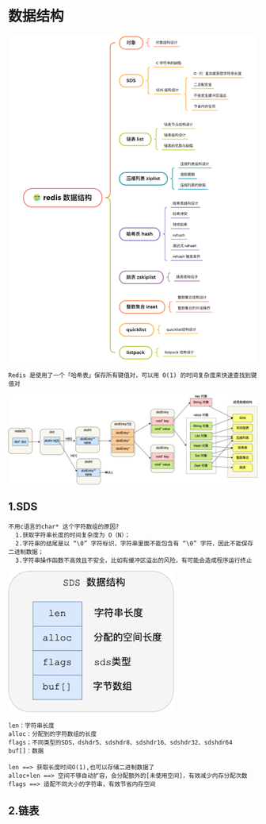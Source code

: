 # 数据结构

<img title="" src="https://raw.githubusercontent.com/TravisL24/pic-repo/main/picGo/2022/07/29/20220729215610.png" alt="a9c3e7dc4ac79363d8eb8eb2290a58e6.png" width="755" data-align="left">

```
Redis 是使用了一个「哈希表」保存所有键值对，可以用 O(1) 的时间复杂度来快速查找到键值对
```

![3c386666e4e7638a07b230ba14b400fe.png](https://raw.githubusercontent.com/TravisL24/pic-repo/main/picGo/2022/07/29/20220729221201.png)

## 1.SDS

```
不用c语言的char* 这个字符数组的原因?
  1.获取字符串长度的时间复杂度为 O（N）；
  2.字符串的结尾是以 “\0” 字符标识，字符串里面不能包含有 “\0” 字符，因此不能保存二进制数据；
  3.字符串操作函数不高效且不安全，比如有缓冲区溢出的风险，有可能会造成程序运行终止
```

<img title="" src="https://raw.githubusercontent.com/TravisL24/pic-repo/main/picGo/2022/07/29/20220729225851.png" alt="516738c4058cdf9109e40a7812ef4239.png" data-align="center" width="335">

```
len：字符串长度
alloc：分配到的字符数组的长度
flags；不同类型的SDS，dshdr5、sdshdr8、sdshdr16、sdshdr32、sdshdr64
buf[]：数据

len ==> 获取长度时间O(1),也可以存储二进制数据了
alloc+len ==> 空间不够自动扩容，会分配额外的[未使用空间]，有效减少内存分配次数
flags ==> 适配不同大小的字符串，有效节省内存空间
```

## 2.链表


